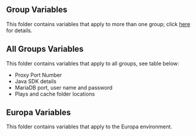 ## Group Variables

This folder contains variables that apply to more than one group; click [here](http://docs.ansible.com/ansible/intro_inventory.html#group-variables) for details.


## All Groups Variables

This folder contains variables that apply to all groups, see table below:

- Proxy Port Number
- Java SDK details
- MariaDB port, user name and password
- Plays and cache folder locations

## Europa Variables

This folder contains variables that apply to the Europa environment.